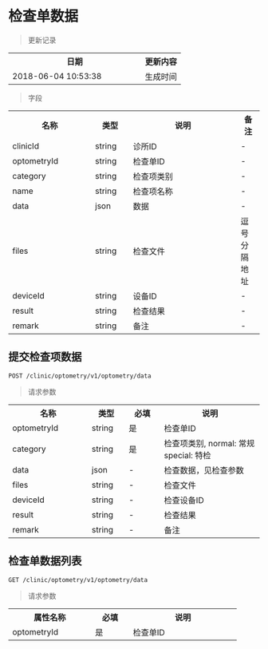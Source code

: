 # 检查单数据

> 更新记录

<table>
    <tr>
        <th style="width:250px;">日期</th>
        <th>更新内容</th>
    </tr>
    <tr>
        <td>2018-06-04 10:53:38</td>
        <td>生成时间</td>
    </tr>
</table>

> 字段

<table>
    <tr>
        <th style="width:150px;">名称</th>
        <th style="width:60px;">类型</th>
        <th style="width:200px;">说明</th>
        <th>备注</th>
    </tr>
    <tr>
        <td>clinicId</td>
        <td>string</td>
        <td>诊所ID</td>
        <td>-</td>
    </tr>
    <tr>
        <td>optometryId</td>
        <td>string</td>
        <td>检查单ID</td>
        <td>-</td>
    </tr>
    <tr>
        <td>category</td>
        <td>string</td>
        <td>检查项类别</td>
        <td>-</td>
    </tr>
    <tr>
        <td>name</td>
        <td>string</td>
        <td>检查项名称</td>
        <td>-</td>
    </tr>
    <tr>
        <td>data</td>
        <td>json</td>
        <td>数据</td>
        <td>-</td>
    </tr>
    <tr>
        <td>files</td>
        <td>string</td>
        <td>检查文件</td>
        <td>逗号分隔地址</td>
    </tr>
    <tr>
        <td>deviceId</td>
        <td>string</td>
        <td>设备ID</td>
        <td>-</td>
    </tr>
    <tr>
        <td>result</td>
        <td>string</td>
        <td>检查结果</td>
        <td>-</td>
    </tr>
    <tr>
        <td>remark</td>
        <td>string</td>
        <td>备注</td>
        <td>-</td>
    </tr>
</table>


## 提交检查项数据

```
POST /clinic/optometry/v1/optometry/data
```

>请求参数
<table>
    <tr>
        <th style="width:150px;">名称</th>
        <th style="width:60px;">类型</th>
        <th style="width:60px;">必填</th>
        <th style="width:200px;">说明</th>
    </tr>
    <tr>
        <td>optometryId</td>
        <td>string</td>
        <td>是</td>
        <td>检查单ID</td>
    </tr>
    <tr>
        <td>category</td>
        <td>string</td>
        <td>是</td>
        <td>检查项类别, normal: 常规 special: 特检</td>
    </tr>
    <tr>
        <td>data</td>
        <td>json</td>
        <td>-</td>
        <td>检查数据，见检查参数</td>
    </tr>
    <tr>
        <td>files</td>
        <td>string</td>
        <td>-</td>
        <td>检查文件</td>
    </tr>
    <tr>
        <td>deviceId</td>
        <td>string</td>
        <td>-</td>
        <td>检查设备ID</td>
    </tr>
    <tr>
        <td>result</td>
        <td>string</td>
        <td>-</td>
        <td>检查结果</td>
    </tr>   
    <tr>
        <td>remark</td>
        <td>string</td>
        <td>-</td>
        <td>备注</td>
    </tr>
</table>

## 检查单数据列表

```
GET /clinic/optometry/v1/optometry/data
```
> 请求参数

<table>
    <tr>
        <th style="width:150px;">属性名称</th>
        <th style="width:60px;">必填</th>
        <th style="width:200px;">说明</th>
    </tr>
    <tr>
        <td>optometryId</td>
        <td>是</td>
        <td>检查单ID</td>
    </tr>
</table>
